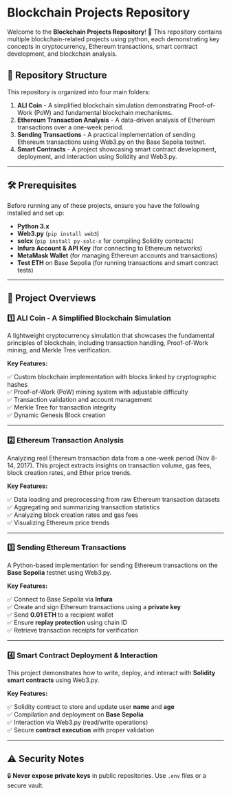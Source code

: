 # **Blockchain Projects Repository**

Welcome to the **Blockchain Projects Repository**! 🚀 This repository contains multiple blockchain-related projects using python, each demonstrating key concepts in cryptocurrency, Ethereum transactions, smart contract development, and blockchain analysis.

## **📂 Repository Structure**
This repository is organized into four main folders:

1. **ALI Coin** - A simplified blockchain simulation demonstrating Proof-of-Work (PoW) and fundamental blockchain mechanisms.
2. **Ethereum Transaction Analysis** - A data-driven analysis of Ethereum transactions over a one-week period.
3. **Sending Transactions** - A practical implementation of sending Ethereum transactions using Web3.py on the Base Sepolia testnet.
4. **Smart Contracts** - A project showcasing smart contract development, deployment, and interaction using Solidity and Web3.py.

---

## **🛠️ Prerequisites**
Before running any of these projects, ensure you have the following installed and set up:

- **Python 3.x**
- **Web3.py** (`pip install web3`)
- **solcx** (`pip install py-solc-x` for compiling Solidity contracts)
- **Infura Account & API Key** (for connecting to Ethereum networks)
- **MetaMask Wallet** (for managing Ethereum accounts and transactions)
- **Test ETH** on Base Sepolia (for running transactions and smart contract tests)

---

## **📜 Project Overviews**

### **1️⃣ ALI Coin - A Simplified Blockchain Simulation**
A lightweight cryptocurrency simulation that showcases the fundamental principles of blockchain, including transaction handling, Proof-of-Work mining, and Merkle Tree verification.

**Key Features:**

✅ Custom blockchain implementation with blocks linked by cryptographic hashes  
✅ Proof-of-Work (PoW) mining system with adjustable difficulty  
✅ Transaction validation and account management  
✅ Merkle Tree for transaction integrity  
✅ Dynamic Genesis Block creation  

---

### **2️⃣ Ethereum Transaction Analysis**
Analyzing real Ethereum transaction data from a one-week period (Nov 8-14, 2017). This project extracts insights on transaction volume, gas fees, block creation rates, and Ether price trends.

**Key Features:**

✅ Data loading and preprocessing from raw Ethereum transaction datasets  
✅ Aggregating and summarizing transaction statistics  
✅ Analyzing block creation rates and gas fees  
✅ Visualizing Ethereum price trends  

---

### **3️⃣ Sending Ethereum Transactions**
A Python-based implementation for sending Ethereum transactions on the **Base Sepolia** testnet using Web3.py.

**Key Features:**

✅ Connect to Base Sepolia via **Infura**  
✅ Create and sign Ethereum transactions using a **private key**  
✅ Send **0.01 ETH** to a recipient wallet  
✅ Ensure **replay protection** using chain ID  
✅ Retrieve transaction receipts for verification  

---

### **4️⃣ Smart Contract Deployment & Interaction**
This project demonstrates how to write, deploy, and interact with **Solidity smart contracts** using Web3.py.

**Key Features:**

✅ Solidity contract to store and update user **name** and **age**  
✅ Compilation and deployment on **Base Sepolia**  
✅ Interaction via Web3.py (read/write operations)  
✅ Secure **contract execution** with proper validation  

---

## **⚠️ Security Notes**
🔒 **Never expose private keys** in public repositories. Use `.env` files or a secure vault.  

